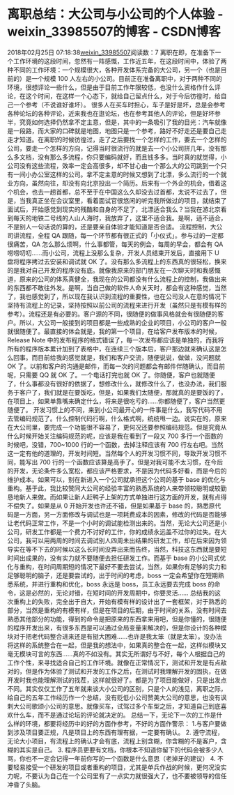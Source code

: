 # 离职总结：大公司与小公司的个人体验 - weixin_33985507的博客 - CSDN博客
2018年02月25日 07:18:38[weixin_33985507](https://me.csdn.net/weixin_33985507)阅读数：7
离职在即，在准备下一个工作环境的这段时间，忽然有一阵感慨，工作近五年，在这段时间中，体验了两种不同的工作环境：一个规模很大，各种开发体系完备的大公司，另一个（也是目前的）是一个规模 100 人左右的小公司。目前正在准备离职中，对于两种不同的环境，很想评论一些什么，但是由于目前工作年限较低，也没什么资格作什么评论，在这个时间，在这样一个心态下，就给自己留点什么，对于今后彷徨时，给自己一个参考（不说谁好谁坏）。
很多人在买车时担心，车子是好是坏，总是会参考各种论坛的各种评论，近来我也在逛论坛，也在参考其他人的评论，但是好坏参半，究竟如何选择仍然拿不定主意，但是，其中的一条吸引了我的目光：汽车就像是一段路，而大家的口碑就是地图，地图只是一个参考，路好不好走还是要自己走走才知道。在离职的时候彷徨过，走了之后要找一个怎样的工作，要去一个怎样的公司，要走一个怎样的方向，记得当时很流行的就是去一个小公司拼几年，没有那么多文档，没有那么多流程，你只要编码就好，而且钱多多。当时真的就觉得，小公司没有这些流程，效率一定会高很多，却不甘心由一个那么大的公司跳到一个只有一间小办公室这样的公司。拿不定主意的时候又想到了北漂，多么流行的一个就业方向，虽然向往，却没有向北京投出一个简历。后来有一个外企的机会，借着这个机会，也去一趟首都，总不至于在中国这么久却没去过首都，太说不过去了，但是，当我真正坐在会议室里，看着面试官很悠闲的听完我所做过的项目，就结束了面试后，开始感觉到现实的残酷和自身的不足了，北漂适合我么？当我在游北京看到每天的地铁二号线的人山人海时，我放弃了，这里不适合我。是啊，适不适合，不是别人一句话说的算的，还是要亲自体验才能知道是否合适。
流程控制，大公司讲流程，全程 QA 跟随，每一个环节都有很正式的「小仪式」。参与过的一定都很痛苦，QA 怎么那么烦啊，什么事都管，每天的例会，每周的早会，都会有 QA 唠唠叨叨……而小公司，流程上没那么复杂，开发人员结束开发后，直接用下 U 盘将程序拷过去安装和调试就 OK 了。没有那么多流程上的东西真的很轻松，换来的是我对自己开发的程序没有底。就像我原来的部门朋友在一次聊天时和我感慨道，原来的公司的体系真健全，我现在的公司都没有什么流程上的控制，我做出来的东西都不敢往外发。是啊，当自己做的软件人命关天时，都会有这种感觉，当然了，我也感觉到了，所以现在我认识到流程的重要性，也在公司没人在意的情况下坚持有流程上的记录，坚持按照以前公司的流程来进行开发（虽然只是有模有样的参考）。流程还是有必要的。客户源的不同，很随便的做事风格就会有很随便的客户。所以，大公司一般接到的项目都是一些成熟的企业的项目，小公司的客户一般就很随便了。最直接的体会就是，我的第一个项目，在给客户发布版本的时候，Release Note 中的发布程序的格式错误了，每一次发布都应该是单独的，而我将所有的程序版本累计加到了表格中，在连续三个版本后，客户那边就来确认这是怎么回事。而目前给我的感觉就是，我们和客户交流，随便说说，做做，没问题就 OK 了。以前和客户的沟通是邮件，而每一次的问题都会有邮件伴随确认，而目前呢，只需要 QQ 就 OK 了。一个电话打完也就 OK 了。你随便，客户也就随便了，什么事都没有很好的依据了，想修改什么，就修改什么了，也没办法，我们服务于客户了，我们就是在要饭吃，但是，如果我们太随便，那就真的是要饭的了，在项目上，如果单靠嘴来确定什么，将来是很吃亏的……你都随便了，客户当然更随便了。
开发习惯上的不同，来到小公司最开心的一件事是什么，我写代码不用去管编码规范了。什么控制代码行啊，什么格式啊，统统甩一边。说实在的，原来在大公司里，要完成一个功能很不容易了，更何况还要参照编码规范。但是究竟从什么时候开始关注编码规范的呢，应该是我在看到了一段又 700 多行一个函数的时候吧，没错，700~1000 行的一个函数，去掉注释应该有 700 行左右吧。当然这一定有他的道理的，开发时间短。当然每个人的开发习惯不同，导致开发习惯不同，能写出 700 行的一个函数应该算是高手了。但是对我可能不太习惯，在今后的开发，无论条件多么宽松，都应该严格要求，不是因为代码多好看，而是今后的维护成本。如果可以，别在新进入一个公司就承担这个公司的基于 base 的优化与重构。基于此，我比较赞同大公司的经验丰富的熟悉系统的人来带领较聪明或较勤恳地新人来做。而如果让新人赶鸭子上架的方式单独进行这方面的开发，就有点得不偿失了。如果是从 0 开始开发也许还不错，但是如果基于 base 的，熟悉原代码是一方面，另一方面修改与调试也是一项耗费成本的因素，修改的代码是否能够让老代码正常工作，不是一个小时的调试能检测出来的。当然，无论大公司还是小公司，研发工作都是一个费力不讨好的工作，你的成绩永远盖不过你的过失。在大公司，我可以用两周的时间去调试别人四周未出结果的研发工作，却在后来因为领导实在等不下去的时候以这么长时间没弄出来而告终，当然，科技这东西就是要短时间出成果的，没有实力就不要随便去担任研发工作。而基于 base 的小公司式优化与重构，在时间周期短的情况下最好不要去尝试，当然，如果你有足够的实力和足够聪明的脑子，还是要尝试的，出于时间的考虑，boss 一定会希望你在短期熟悉系统，并进行重构和优化，boss 永远是 boss，员工永远要去完成 boss 的命令，这是必然的，无论对错，在短时间的开发周期中，你要灵活……
总结我的这次重构上的失败，完全出于自大，开始有模有样的设计出了一套框架，对于熟悉的部分，当然是重构的有模有样，但是在项目的后期，由于时间的关系，没有时间去熟悉其他部分的功能，得到的命令是把原来的东西拿来用吧，但是你懂的，很随便的程序开发出来，有很多东西是可以通过全局变量来解决的，但是你设计的各种模块对于把老代码整合进来还是有挺大困难……也许是我太笨（就是太笨）。没办法将这样的系统整合在一起，但是我的想法中，如果真的整合在一起，这样似模块又毫无模块可言的东西……真的不如没有。其实无所谓好与不好，每个人根据自己的工作个性，来寻找适合自己的工作环境。就像在正常情况下，测试和开发是有点敌对的，但是作为体验了测试和开发的工作之后，在测试时我理解开发的固执，在做开发时我也能理解测试的找茬，这样就很好了。都是为了项目能做好，只是出发点不同。其实仅仅工作了五年就来谈大小公司的区别，只是个人的浅见，离职之际，给自己的五年工作经历作一个总结，没有贬低小公司赞美大公司的意思，也没有讽刺大公司歌颂小公司的意思。就像买车，试驾过多个车型之后，才知道自己到底喜欢什么车，而不是通过论坛的评论就决定的。
总结一下，无论下一次的工作是什么样的环境，都要将经历中的好的方面作参考，不好的方面作警示：
1.与客户要做到涉及项目要正规，凡是项目上的东西有理有据，一定要有确认。
2. 遵守流程，无论大小项目，有流程上的确认才会有底，流程上别含糊，你含糊的不是客户，含糊的其实是自己。
3. 程序员更要有文档，你根本不知道你留下的代码会被多少人骂，你也不一定会记得一年前你写的一个函数是什么意思（老掉牙的建议）
4. 不要轻易接受一个研发的项目或者重构的项目，尤其是单兵作战的时候，更何况没实力呢，不要认为自己在一个公司里有了一点实力就很强大了，也不要被领导的信任冲昏了头脑。
